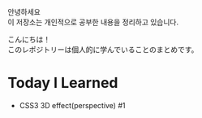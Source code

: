 안녕하세요  
이 저장소는 개인적으로 공부한 내용을 정리하고 있습니다.

こんにちは！  
このレポジトリーは個人的に学んでいることのまとめです。

# Today I Learned

- CSS3 3D effect(perspective) #1
